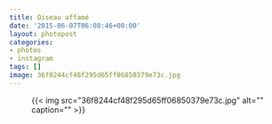 ```yaml
---
title: Oiseau affamé
date: '2015-06-07T06:08:46+00:00'
layout: photopost
categories:
- photos
- instagram
tags: []
image: 36f8244cf48f295d65ff06850379e73c.jpg
---
```


<figure class="photo photo--square">
  {{< img src="36f8244cf48f295d65ff06850379e73c.jpg" alt="" caption="" >}}

</figure>




